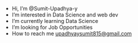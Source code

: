 -  Hi, I’m @Sumit-Upadhya-y
-  I’m interested in Data Science and web dev
-  I’m currently learning Data Science
-  I’m looking for Job Opportunities
-  How to reach me upadhyaysumit815@gmail.com

<!---
Sumit-Upadhya-y/Sumit-Upadhya-y is a ✨ special ✨ repository because its `README.md` (this file) appears on your GitHub profile.
You can click the Preview link to take a look at your changes.
--->

